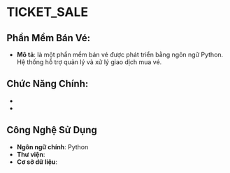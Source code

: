 # TICKET_SALE
## Phần Mềm Bán Vé:
- **Mô tả**: là một phần mềm bán vé được phát triển bằng ngôn ngữ Python. Hệ thống hỗ trợ quản lý và xử lý giao dịch mua vé.




## Chức Năng Chính:
-
-
## Công Nghệ Sử Dụng

- **Ngôn ngữ chính**: Python
- **Thư viện**: 
- **Cơ sở dữ liệu**:
  
